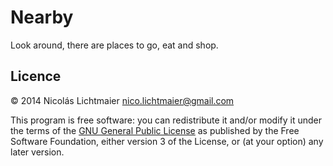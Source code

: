 Nearby
======

Look around, there are places to go, eat and shop.

Licence
-------

© 2014 Nicolás Lichtmaier <nico.lichtmaier@gmail.com>

This program is free software: you can redistribute it and/or modify it
under the terms of the [GNU General Public
License](http://www.gnu.org/copyleft/gpl.html) as published by the Free
Software Foundation, either version 3 of the License, or (at your option)
any later version.
